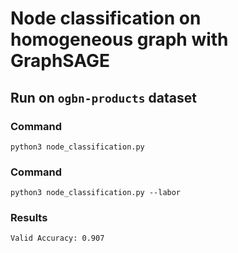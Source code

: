 # Node classification on homogeneous graph with GraphSAGE

## Run on `ogbn-products` dataset

### Command
```
python3 node_classification.py
```

### Command
```
python3 node_classification.py --labor
```

### Results
```
Valid Accuracy: 0.907
```